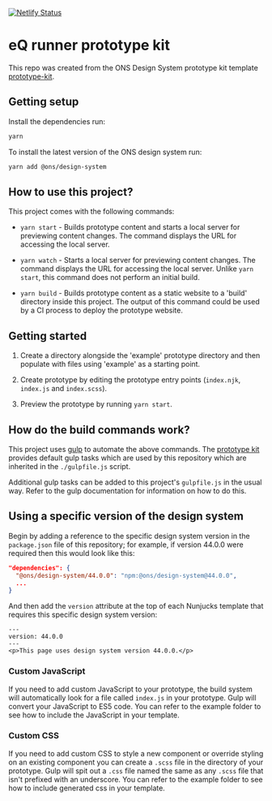 [![Netlify Status](https://api.netlify.com/api/v1/badges/86a86566-a833-4d2a-a4cf-867ad6c9f68a/deploy-status)](https://app.netlify.com/sites/eq-runner-prototypes/deploys)

# eQ runner prototype kit

This repo was created from the ONS Design System prototype kit template [prototype-kit](https://github.com/ONSdigital/prototype-kit).

## Getting setup

Install the dependencies run:

```bash
yarn
```

To install the latest version of the ONS design system run:

```bash
yarn add @ons/design-system
```

## How to use this project?

This project comes with the following commands:

- `yarn start` - Builds prototype content and starts a local server for previewing content changes. The command displays the URL for accessing the local server.

- `yarn watch` - Starts a local server for previewing content changes. The command displays the URL for accessing the local server. Unlike `yarn start`, this command does not perform an initial build.

- `yarn build` - Builds prototype content as a static website to a 'build' directory inside this project. The output of this command could be used by a CI process to deploy the prototype website.

## Getting started

1. Create a directory alongside the 'example' prototype directory and then populate with files using 'example' as a starting point.

2. Create prototype by editing the prototype entry points (`index.njk`, `index.js` and `index.scss`).

3. Preview the prototype by running `yarn start`.

## How do the build commands work?

This project uses [gulp](https://gulpjs.com/) to automate the above commands. The [prototype kit]({{PROTOTYPE_KIT_HOMEPAGE}}) provides default gulp tasks which are used by this repository which are inherited in the `./gulpfile.js` script.

Additional gulp tasks can be added to this project's `gulpfile.js` in the usual way. Refer to the gulp documentation for information on how to do this.

## Using a specific version of the design system

Begin by adding a reference to the specific design system version in the `package.json` file of this repository; for example, if version 44.0.0 were required then this would look like this:

```json
"dependencies": {
  "@ons/design-system/44.0.0": "npm:@ons/design-system@44.0.0",
  ...
}
```

And then add the `version` attribute at the top of each Nunjucks template that requires this specific design system version:

```nunjucks
---
version: 44.0.0
---
<p>This page uses design system version 44.0.0.</p>
```

### Custom JavaScript

If you need to add custom JavaScript to your prototype, the build system will automatically look for a file called `index.js` in your prototype. Gulp will convert your JavaScript to ES5 code. You can refer to the example folder to see how to include the JavaScript in your template.

### Custom CSS

If you need to add custom CSS to style a new component or override styling on an existing component you can create a `.scss` file in the directory of your prototype. Gulp will spit out a `.css` file named the same as any `.scss` file that isn't prefixed with an underscore. You can refer to the example folder to see how to include generated css in your template.
